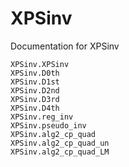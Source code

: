 # XPSinv

Documentation for XPSinv

```@docs
XPSinv.XPSinv
XPSinv.D0th
XPSinv.D1st
XPSinv.D2nd
XPSinv.D3rd
XPSinv.D4th
XPSinv.reg_inv
XPSinv.pseudo_inv
XPSinv.alg2_cp_quad
XPSinv.alg2_cp_quad_un
XPSinv.alg2_cp_quad_LM
```
